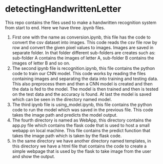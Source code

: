 # detectingHandwrittenLetter
This repo contains the files used to make a handwritten recognition system from start to end.
Here we have three .ipynb files.
1. First one with the name as conversion.ipynb, this file has the code to convert the csv dataset into images. This code reads the csv file row by row and convert the given pixel values to images. Images are saved in separate folder. In that folder different sub-folders are creates such as: sub-folder A contains the images of letter A, sub-folder B contains the images of letter B and so on.
2. The second ipynb file is recognition.ipynb, this file contains the python code to train our CNN model. This code works by reading the files containing images and separating the data into training and testing data. This also preprocess them and then a CNN model is created and then the data is fed to the model. The model is then trained and then is tested on the test data and the accuracy is found. At last the model is saved which can be seen in the directory named model.
3. The third ipynb file is using_model.ipynb, this file contains the python code to run the model which was saved in the previous file. This code takes the image path and predicts the model output.
4. The fourth directory is named as WebApp, this directory contains the app.py file which contains the flask code that is used to host a small webapp on local machine. This file contains the predict function that takes the image path which is taken by the flask code.
5. In the same directory we have another directory named templates, in this directory we have a html file that contains the code to create a simple webpage that is used by the flask to take image from the user and show the output.
